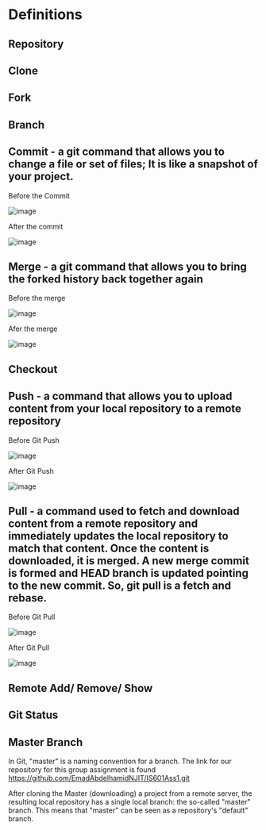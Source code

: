 # Definitions 

## Repository 

## Clone 

## Fork 

## Branch

## Commit - a git command that allows you to change a file or set of files; It is like a snapshot of your project.

Before the Commit 

![image](https://user-images.githubusercontent.com/78187300/109912583-5fcc2200-7c7a-11eb-9c6e-f35e27c9f812.png)

After the commit 

![image](https://user-images.githubusercontent.com/78187300/109912614-6eb2d480-7c7a-11eb-98be-0191ca3696d3.png)


## Merge - a git command that allows you to bring the forked history back together again

Before the merge

![image](https://user-images.githubusercontent.com/78187300/109909621-6bb4e580-7c74-11eb-9505-34956de62230.png)

Afer the merge 

![image](https://user-images.githubusercontent.com/78187300/109909680-82f3d300-7c74-11eb-9204-f178e68294df.png)


## Checkout

## Push - a command that allows you to upload content from your local repository to a remote repository

Before Git Push  

![image](https://user-images.githubusercontent.com/78187300/109909180-a5d1b780-7c73-11eb-8af4-0a978b46b03b.png)  

After Git Push 

![image](https://user-images.githubusercontent.com/78187300/109909271-cef24800-7c73-11eb-949c-66b5a7657d15.png)

## Pull - a command used to fetch and download content from a remote repository and immediately updates the local repository to match that content. Once the content is downloaded, it is merged. A new merge commit is formed and HEAD branch is updated pointing to the new commit. So, git pull is a fetch and rebase. 

Before Git Pull 

![image](https://user-images.githubusercontent.com/78187300/109907782-03183980-7c71-11eb-984e-0bb89f62ca05.png)

After Git Pull 

![image](https://user-images.githubusercontent.com/78187300/109907963-6b671b00-7c71-11eb-83df-c01b2a90ef20.png)

## Remote Add/ Remove/ Show

## Git Status

## Master Branch

In Git, "master" is a naming convention for a branch. The link for our repository for this group assignment is found https://github.com/EmadAbdelhamidNJIT/IS601Ass1.git 

After cloning the Master (downloading) a project from a remote server, the resulting local repository has a single local branch: the so-called "master" branch. This means that "master" can be seen as a repository's "default" branch.

